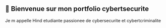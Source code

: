##  👋 Bienvenue sur mon portfolio cybertsecurite 
<p>Je m appelle Hind etudiante passionee de cybersecurite et cybertcriminalite </>

<!--
**Hind-tazi/Hind-Tazi** is a ✨ _special_ ✨ repository because its `README.md` (this file) appears on your GitHub profile.

Here are some ideas to get you started:

- 🔭 I’m currently working on .portfolio github
- 🌱 I’m currently learning ..sybersecurite
- 👯 I’m looking to collaborate on ..
- 🤔 I’m looking for help with ...phyton
- 💬 Ask me about ...
- 📫 How to reach me: ...
- 😄 Pronouns: ...
- ⚡ Fun fact: ...j aime lire tete en bas 
-->
